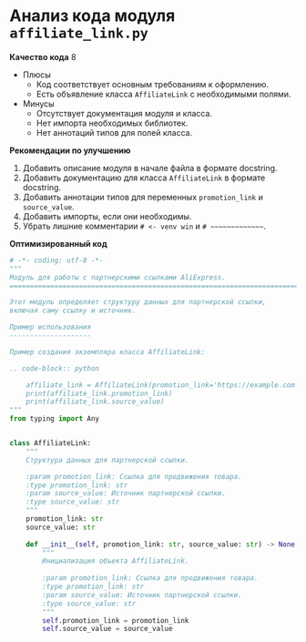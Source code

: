 # Анализ кода модуля `affiliate_link.py`

**Качество кода**
8
-  Плюсы
    - Код соответствует основным требованиям к оформлению.
    - Есть объявление класса `AffiliateLink` с необходимыми полями.
-  Минусы
    - Отсутствует документация модуля и класса.
    - Нет импорта необходимых библиотек.
    - Нет аннотаций типов для полей класса.

**Рекомендации по улучшению**
1.  Добавить описание модуля в начале файла в формате docstring.
2.  Добавить документацию для класса `AffiliateLink` в формате docstring.
3.  Добавить аннотации типов для переменных `promotion_link` и `source_value`.
4.  Добавить импорты, если они необходимы.
5.  Убрать лишние комментарии `# <- venv win` и `# ~~~~~~~~~~~~~`.

**Оптимизированный код**

```python
# -*- coding: utf-8 -*-
"""
Модуль для работы с партнерскими ссылками AliExpress.
=========================================================================================

Этот модуль определяет структуру данных для партнерской ссылки,
включая саму ссылку и источник.

Пример использования
--------------------

Пример создания экземпляра класса AffiliateLink:

.. code-block:: python

    affiliate_link = AffiliateLink(promotion_link='https://example.com', source_value='some_source')
    print(affiliate_link.promotion_link)
    print(affiliate_link.source_value)
"""
from typing import Any


class AffiliateLink:
    """
    Структура данных для партнерской ссылки.

    :param promotion_link: Ссылка для продвижения товара.
    :type promotion_link: str
    :param source_value: Источник партнерской ссылки.
    :type source_value: str
    """
    promotion_link: str
    source_value: str
    
    def __init__(self, promotion_link: str, source_value: str) -> None:
        """
        Инициализация объекта AffiliateLink.
        
        :param promotion_link: Ссылка для продвижения товара.
        :type promotion_link: str
        :param source_value: Источник партнерской ссылки.
        :type source_value: str
        """
        self.promotion_link = promotion_link
        self.source_value = source_value

```